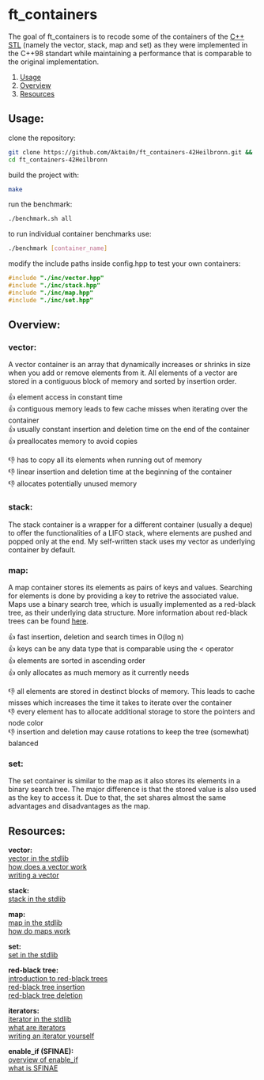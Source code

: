 # ft_containers

The goal of ft_containers is to recode some of the containers of the [C++ STL](https://www.geeksforgeeks.org/the-c-standard-template-library-stl/) (namely the vector, stack, map and set) as they were implemented in the C++98 standart while maintaining a performance that is comparable to the original implementation.

1. [Usage](#usage)
2. [Overview](#overview)
3. [Resources](#resources)


## Usage:

clone the repository:
```bash
git clone https://github.com/Aktai0n/ft_containers-42Heilbronn.git &&
cd ft_containers-42Heilbronn
```

build the project with:
```bash
make
```

run the benchmark:
```bash
./benchmark.sh all
```

to run individual container benchmarks use:
```bash
./benchmark [container_name]
```

modify the include paths inside config.hpp to test your own containers:
```c
#include "./inc/vector.hpp"
#include "./inc/stack.hpp"
#include "./inc/map.hpp"
#include "./inc/set.hpp"
```


## Overview:

### vector:
A vector container is an array that dynamically increases or shrinks in size when you add or remove elements from it.
All elements of a vector are stored in a contiguous block of memory and sorted by insertion order.

:+1: element access in constant time \
:+1: contiguous memory leads to few cache misses when iterating over the container \
:+1: usually constant insertion and deletion time on the end of the container \
:+1: preallocates memory to avoid copies

:-1: has to copy all its elements when running out of memory \
:-1: linear insertion and deletion time at the beginning of the container \
:-1: allocates potentially unused memory

### stack:
The stack container is a wrapper for a different container (usually a deque) to offer the functionalities of a LIFO stack, where elements are pushed and popped only at the end.
My self-written stack uses my vector as underlying container by default.

### map:
A map container stores its elements as pairs of keys and values. Searching for elements is done by providing a key to retrive the associated value. Maps use a binary search tree, which is usually implemented as a red-black tree, as their underlying data structure. More information about red-black trees can be found [here](https://github.com/Aktai0n/ft_containers-42Heilbronn/blob/master/inc/utils/RBtree.hpp).

:+1: fast insertion, deletion and search times in O(log n) \
:+1: keys can be any data type that is comparable using the < operator \
:+1: elements are sorted in ascending order \
:+1: only allocates as much memory as it currently needs

:-1: all elements are stored in destinct blocks of memory. This leads to cache misses which increases the time it takes to iterate over the container \
:-1: every element has to allocate additional storage to store the pointers and node color \
:-1: insertion and deletion may cause rotations to keep the tree (somewhat) balanced

### set:
The set container is similar to the map as it also stores its elements in a binary search tree. The major difference is that the stored value is also used as the key to access it.
Due to that, the set shares almost the same advantages and disadvantages as the map.


## Resources:

**vector:** \
[vector in the stdlib](https://www.cplusplus.com/reference/vector/vector/) \
[how does a vector work](https://www.youtube.com/watch?v=PocJ5jXv8No) \
[writing a vector](https://www.youtube.com/watch?v=ryRf4Jh_YC0)

**stack:** \
[stack in the stdlib](https://www.cplusplus.com/reference/stack/stack/)

**map:** \
[map in the stdlib](https://www.cplusplus.com/reference/map/map/) \
[how do maps work](https://www.youtube.com/watch?v=KiB0vRi2wlc)

**set:** \
[set in the stdlib](https://www.cplusplus.com/reference/set/set/)

**red-black tree:** \
[introduction to red-black trees](https://www.youtube.com/watch?v=3RQtq7PDHog) \
[red-black tree insertion](https://www.youtube.com/watch?v=qA02XWRTBdw) \
[red-black tree deletion](https://www.youtube.com/watch?v=w5cvkTXY0vQ)

**iterators:** \
[iterator in the stdlib](https://www.cplusplus.com/reference/iterator/) \
[what are iterators](https://www.youtube.com/watch?v=SgcHcbQ0RCQ) \
[writing an iterator yourself](https://www.youtube.com/watch?v=F9eDv-YIOQ0)

**enable_if (SFINAE):** \
[overview of enable_if](https://en.cppreference.com/w/cpp/types/enable_if) \
[what is SFINAE](https://en.cppreference.com/w/cpp/language/sfinae)